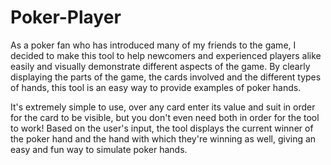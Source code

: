 # Poker-Player

As a poker fan who has introduced many of my friends to the game, I decided to make this tool to help newcomers and experienced players alike easily and visually demonstrate different aspects of the game. By clearly displaying the parts of the game, the cards involved and the different types of hands, this tool is an easy way to provide examples of poker hands.

It's extremely simple to use, over any card enter its value and suit in order for the card to be visible, but you don't even need both in order for the tool to work! Based on the user's input, the tool displays the current winner of the poker hand and the hand with which they're winning as well, giving an easy and fun way to simulate poker hands.
